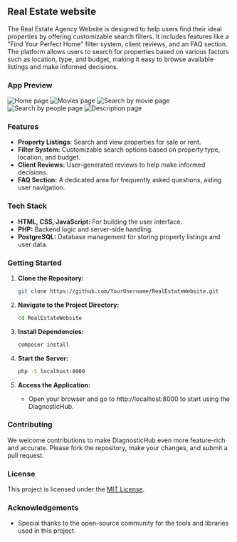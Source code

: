 ## Real Estate website

The Real Estate Agency Website is designed to help users find their ideal properties by offering customizable search filters. It includes features like a "Find Your Perfect Home" filter system, client reviews, and an FAQ section. The platform allows users to search for properties based on various factors such as location, type, and budget, making it easy to browse available listings and make informed decisions.

### App Preview

![Home page](img/img1.png)
![Movies page](img/img2.png)
![Search by movie page](img/img3.png)
![Search by people page](img/img4.png)
![Description page](img/img5.png)

### Features

- **Property Listings**: Search and view properties for sale or rent.
- **Filter System:** Customizable search options based on property type, location, and budget.
- **Client Reviews:** User-generated reviews to help make informed decisions.
- **FAQ Section:** A dedicated area for frequently asked questions, aiding user navigation.

### Tech Stack

- **HTML, CSS, JavaScript:** For building the user interface.
- **PHP:** Backend logic and server-side handling.
- **PostgreSQL:** Database management for storing property listings and user data.
  
### Getting Started

1. **Clone the Repository:**
   ```bash
   git clone https://github.com/YourUsername/RealEstateWebsite.git
   ```

2. **Navigate to the Project Directory:**
   ```bash
   cd RealEstateWebsite
   ```

3. **Install Dependencies:**
   ```bash
   composer install
   ```
   
4. **Start the Server:**
   ```bash
   php -S localhost:8000
   ```
4. **Access the Application:**
   - Open your browser and go to http://localhost:8000 to start using the DiagnosticHub.

### Contributing

We welcome contributions to make DiagnosticHub even more feature-rich and accurate. Please fork the repository, make your changes, and submit a pull request.

### License

This project is licensed under the [MIT License](LICENSE).

### Acknowledgements

- Special thanks to the open-source community for the tools and libraries used in this project.
